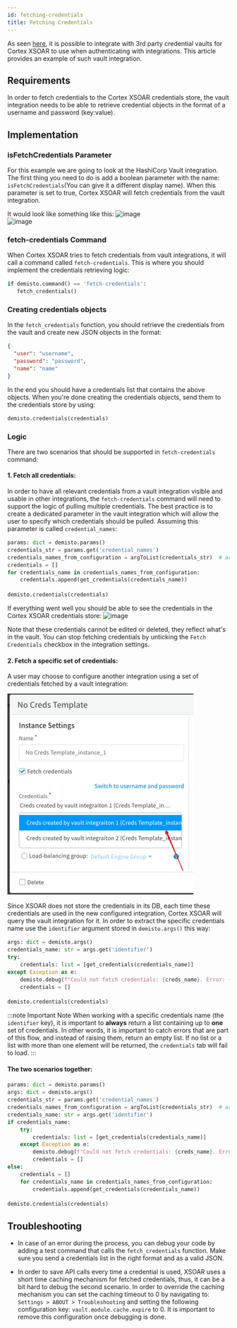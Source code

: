 ```yaml
---
id: fetching-credentials
title: Fetching Credentials
---
```


As seen [here](https://xsoar.pan.dev/docs/reference/articles/managing-credentials), it is possible to integrate with 3rd party credential 
vaults for Cortex XSOAR to use when authenticating with integrations. This article provides an example of such vault integration.

## Requirements

In order to fetch credentials to the Cortex XSOAR credentials store, the vault integration needs to be able to retrieve credential objects 
in the format of a username and password (key:value).

## Implementation

### isFetchCredentials Parameter
  
For this example we are going to look at the HashiCorp Vault integration. The first thing you need to do is add a boolean parameter with the name:
`isFetchCredentials`(You can give it a different display name). When this parameter is set to true, Cortex XSOAR will fetch credentials from the vault integration.

It would look like something like this: ![image](../doc_imgs/integrations/53886096-eae09600-4027-11e9-8c2d-a46078c3dcc4.png)  
![image](../doc_imgs/integrations/53886311-69d5ce80-4028-11e9-9755-08585fecff34.png)

### fetch-credentials Command

When Cortex XSOAR tries to fetch credentials from vault integrations, it will call a command called `fetch-credentials`.
This is where you should implement the credentials retrieving logic:
```python
if demisto.command() == 'fetch-credentials':
   fetch_credentials()
```

### Creating credentials objects

In the `fetch_credentials` function, you should retrieve the credentials from the vault and create new JSON objects in the format:
```json
{
  "user": "username",
  "password": "password",
  "name": "name"
}
```
In the end you should have a credentials list that contains the above objects.
When you're done creating the credentials objects, send them to the credentials store by using:
```python
demisto.credentials(credentials)
```

### Logic
There are two scenarios that should be supported in `fetch-credentials` command:

#### 1. Fetch all credentials:
In order to have all relevant credentials from a vault integration visible and usable in other integrations, the `fetch-credentials` command will need to support the logic of pulling multiple credentials.
The best practice is to create a dedicated parameter in the vault integration which will allow the user to specify which credentials should be pulled.
Assuming this parameter is called `credential_names`:
```python
params: dict = demisto.params()
credentials_str = params.get('credential_names')
credentials_names_from_configuration = argToList(credentials_str)  # argToList is a wrapper to safely execute the str.split() function
credentials = []
for credentials_name in credentials_names_from_configuration:
    credentials.append(get_credentials(credentials_name))

demisto.credentials(credentials)
```

If everything went well you should be able to see the credentials in the Cortex XSOAR credentials store:
![image](../doc_imgs/integrations/53886981-f339d080-4029-11e9-9d27-a76b85d2d025.png)

Note that these credentials cannot be edited or deleted, they reflect what's in the vault. You can stop fetching credentials by unticking the 
`Fetch Credentials` checkbox in the integration settings.

#### 2. Fetch a specific set of credentials:
A user may choose to configure another integration using a set of credentials fetched by a vault integration: 

![image](../doc_imgs/integrations/choose_credentials.png)

Since XSOAR does not store the credentials in its DB, each time these credentials are used in the new configured integration, Cortex XSOAR
will query the vault integration for it.
In order to extract the specific credentials name use the `identifier` argument stored in `demisto.args()` this way:
```python
args: dict = demisto.args()
credentials_name: str = args.get('identifier')
try:
    credentials: list = [get_credentials(credentials_name)]
except Exception as e:
    demisto.debug(f"Could not fetch credentials: {creds_name}. Error: {e}")
    credentials = []

demisto.credentials(credentials)
```
:::note Important Note
When working with a specific credentials name (the `identifier` key), it is important to **always** return a list containing up to **one** set of credentials. In other words, it is important to catch errors that are part of this flow, and instead of raising them, return an empty list. If no list or a list with more than one element will be returned, the `credentials` tab will fail to load.
:::

#### The two scenarios together:
```python
params: dict = demisto.params()
args: dict = demisto.args()
credentials_str = params.get('credential_names')
credentials_names_from_configuration = argToList(credentials_str)  # argToList is a wrapper to safely execute the str.split() function
credentials_name: str = args.get('identifier')
if credentials_name:
    try:
        credentials: list = [get_credentials(credentials_name)]
    except Exception as e:
        demisto.debug(f"Could not fetch credentials: {creds_name}. Error: {e}")
        credentials = []
else:
    credentials = []
    for credentials_name in credentials_names_from_configuration:
        credentials.append(get_credentials(credentials_name))

demisto.credentials(credentials)
```

## Troubleshooting
- In case of an error during the process, you can debug your code by adding a test command that calls the `fetch_credentials` function.
Make sure you send a credentials list in the right format and as a valid JSON.

- In order to save API calls every time a credential is used, XSOAR uses a short time caching mechanism for fetched credentials, thus, it can be a bit hard to debug the second scenario. 
In order to override the caching mechanism you can set the caching timeout to 0 by navigating to: `Settings > ABOUT > Troubleshooting` and setting the following configuration key: `vault.module.cache.expire` to 0.
It is important to remove this configuration once debugging is done.






